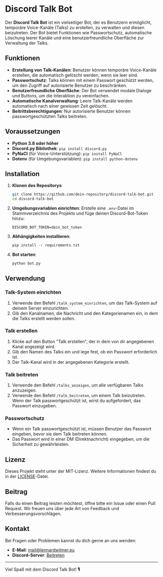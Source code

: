 # Discord Talk Bot

Der **Discord Talk Bot** ist ein vielseitiger Bot, der es Benutzern ermöglicht, temporäre Voice-Kanäle (Talks) zu erstellen, zu verwalten und diesen beizutreten. Der Bot bietet Funktionen wie Passwortschutz, automatische Löschung leerer Kanäle und eine benutzerfreundliche Oberfläche zur Verwaltung der Talks.

## Funktionen

- **Erstellung von Talk-Kanälen**: Benutzer können temporäre Voice-Kanäle erstellen, die automatisch gelöscht werden, wenn sie leer sind.
- **Passwortschutz**: Talks können mit einem Passwort geschützt werden, um den Zugriff auf autorisierte Benutzer zu beschränken.
- **Benutzerfreundliche Oberfläche**: Der Bot verwendet modale Dialoge und Buttons, um die Interaktion zu vereinfachen.
- **Automatische Kanalverwaltung**: Leere Talk-Kanäle werden automatisch nach einer gewissen Zeit gelöscht.
- **Beitrittsberechtigungen**: Nur autorisierte Benutzer können passwortgeschützten Talks beitreten.

## Voraussetzungen

- **Python 3.8 oder höher**
- **Discord.py Bibliothek**: `pip install discord.py`
- **PyNaCl** (für Voice-Unterstützung): `pip install PyNaCl`
- **Dotenv** (für Umgebungsvariablen): `pip install python-dotenv`

## Installation

1. **Klonen des Repositorys**:
   ```bash
   git clone https://github.com/dein-repository/discord-talk-bot.git
   cd discord-talk-bot
   ```

2. **Umgebungsvariablen einrichten**:
   Erstelle eine `.env`-Datei im Stammverzeichnis des Projekts und füge deinen Discord-Bot-Token hinzu:
   ```env
   DISCORD_BOT_TOKEN=dein_bot_token
   ```

3. **Abhängigkeiten installieren**:
   ```bash
   pip install -r requirements.txt
   ```

4. **Bot starten**:
   ```bash
   python bot.py
   ```

## Verwendung

### Talk-System einrichten

1. Verwende den Befehl `/talk_system_einrichten`, um das Talk-System auf deinem Server einzurichten.
2. Gib den Kanalnamen, die Nachricht und den Kategorienamen ein, in dem die Talks erstellt werden sollen.

### Talk erstellen

1. Klicke auf den Button "Talk erstellen", der in dem von dir angegebenen Kanal angezeigt wird.
2. Gib den Namen des Talks ein und lege fest, ob ein Passwort erforderlich ist.
3. Der Talk-Kanal wird in der angegebenen Kategorie erstellt.

### Talk beitreten

1. Verwende den Befehl `/talks_anzeigen`, um alle verfügbaren Talks anzuzeigen.
2. Verwende den Befehl `/talk_beitreten`, um einem Talk beizutreten. Wenn der Talk passwortgeschützt ist, wirst du aufgefordert, das Passwort einzugeben.

### Passwortschutz

- Wenn ein Talk passwortgeschützt ist, müssen Benutzer das Passwort eingeben, bevor sie dem Talk beitreten können.
- Das Passwort wird in einer DM (Direktnachricht) eingegeben, um die Sicherheit zu gewährleisten.

## Lizenz

Dieses Projekt steht unter der MIT-Lizenz. Weitere Informationen findest du in der [LICENSE](LICENSE)-Datei.

## Beitrag

Falls du einen Beitrag leisten möchtest, öffne bitte ein Issue oder einen Pull Request. Wir freuen uns über jede Art von Feedback und Verbesserungsvorschlägen.

## Kontakt

Bei Fragen oder Problemen kannst du dich gerne an uns wenden:

- **E-Mail**: mail@lennardwilmer.eu
- **Discord-Server**: [Beitreten](https://discord.allosmp.de)

---

Viel Spaß mit dem Discord Talk Bot! 🎙️
